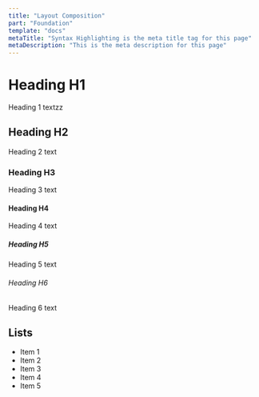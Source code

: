 ```yaml
---
title: "Layout Composition"
part: "Foundation"
template: "docs"
metaTitle: "Syntax Highlighting is the meta title tag for this page"
metaDescription: "This is the meta description for this page"
---
```


# Heading H1
Heading 1 textzz

## Heading H2
Heading 2 text

### Heading H3
Heading 3 text

#### Heading H4
Heading 4 text

##### Heading H5
Heading 5 text

###### Heading H6
Heading 6 text

## Lists
- Item 1
- Item 2
- Item 3
- Item 4
- Item 5
